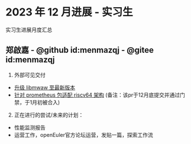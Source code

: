 #  2023 年 12 月进展 - 实习生

实习生进展月度汇总

<!-- 格式：

## 姓名 - @github id - @gitee id
1. 外部可见交付：（指已合并PR，未合并pr需要询问mentor是否可以计算，并且在下个月不能计算）
  - [简介如修复xxx，升级xxx](链接)
2. 正在进行的尝试/未来的计划：

  -  -->

## 郑啟嘉 - @github id:menmazqj - @gitee id:menmazqj

1. 外部可见交付

  - [升级 libmwaw 至最新版本](https://gitee.com/src-openeuler/libmwaw/pulls/3)
  - [针对 prometheus 包适配 riscv64 架构](https://gitee.com/src-openeuler/prometheus/pulls/18) (备注：该pr于12月底提交并通过门禁，于1月初被合入)

2. 正在进行的尝试/未来的计划：

  - 性能监测报告
  - 运营工作，openEuler官方论坛运营，发贴一篇，探索工作流

